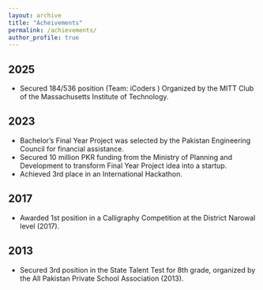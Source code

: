 ```yaml
---
layout: archive
title: "Acheivements"
permalink: /achievements/
author_profile: true
---
```


## 2025
* Secured 184/536 position (Team: iCoders ) Organized by the MITT Club of the Massachusetts Institute of Technology.

## 2023
* Bachelor’s Final Year Project was selected by the Pakistan Engineering Council for financial assistance.
* Secured 10 million PKR funding from the Ministry of Planning and Development to transform Final Year Project idea into a startup.
* Achieved 3rd place in an International Hackathon.

## 2017
* Awarded 1st position in a Calligraphy Competition at the District Narowal level (2017).

## 2013
* Secured 3rd position in the State Talent Test for 8th grade, organized by the All Pakistan Private School Association (2013).
